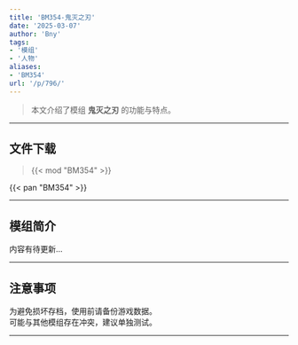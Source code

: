```yaml
---
title: 'BM354-鬼灭之刃'
date: '2025-03-07'
author: 'Bny'
tags:
- '模组'
- '人物'
aliases:
- 'BM354'
url: '/p/796/'
---
```


> 本文介绍了模组 **鬼灭之刃** 的功能与特点。

---

## 文件下载  

> {{< mod "BM354" >}}  

{{< pan "BM354" >}}  

---

## 模组简介

>  
内容有待更新...  

---

## 注意事项

>  
为避免损坏存档，使用前请备份游戏数据。  
可能与其他模组存在冲突，建议单独测试。  

---

